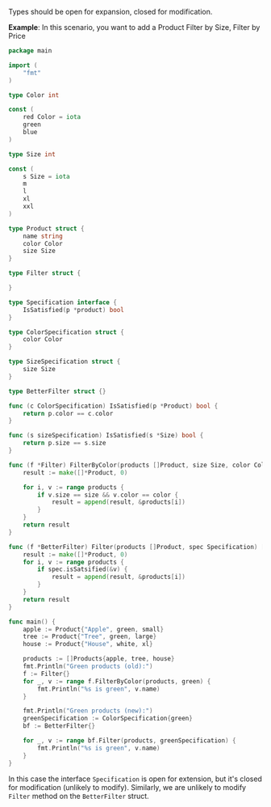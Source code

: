 Types should be open for expansion, closed for modification.

**Example**: In this scenario, you want to add a Product Filter by Size, Filter by Price

```go
package main

import (
    "fmt"
)

type Color int

const (
    red Color = iota
    green
    blue
)

type Size int

const (
    s Size = iota
    m
    l
    xl
    xxl
)

type Product struct {
    name string
    color Color
    size Size
}

type Filter struct {

}

type Specification interface {
    IsSatisfied(p *product) bool
}

type ColorSpecification struct {
    color Color
}

type SizeSpecification struct {
    size Size
}

type BetterFilter struct {}

func (c ColorSpecification) IsSatisfied(p *Product) bool {
    return p.color == c.color
}

func (s sizeSpecification) IsSatisfied(s *Size) bool {
    return p.size == s.size
}

func (f *Filter) FilterByColor(products []Product, size Size, color Color) []*Product {
    result := make([]*Product, 0)

    for i, v := range products {
        if v.size == size && v.color == color {
            result = append(result, &products[i])
        }
    }
    return result
}

func (f *BetterFilter) Filter(products []Product, spec Specification) []*Product {
    result := make([]*Product, 0)
    for i, v := range products {
        if spec.isSatsified(&v) {
            result = append(result, &products[i])
        }
    }
    return result
}

func main() {
    apple := Product{"Apple", green, small}
    tree := Product{"Tree", green, large}
    house := Product{"House", white, xl}

    products := []Products{apple, tree, house}
    fmt.Println("Green products (old):")
    f := Filter{}
    for _, v := range f.FilterByColor(products, green) {
        fmt.Println("%s is green", v.name)
    }

    fmt.Println("Green products (new):")
    greenSpecification := ColorSpecification{green}
    bf := BetterFilter{}

    for _, v := range bf.Filter(products, greenSpecification) {
        fmt.Println("%s is green", v.name)
    }
}
```

In this case the interface `Specification` is open for extension, but it's closed for modification (unlikely to modify).
Similarly, we are unlikely to modify `Filter` method on the `BetterFilter` struct.
